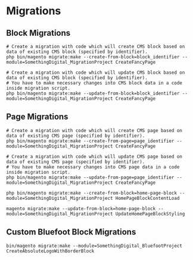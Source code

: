 # Migrations

## Block Migrations

    # Create a migration with code which will create CMS block based on data of existing CMS block (specified by identifier).
    php bin/magento migrate:make --create-from-block=block_identifier --module=SomethingDigital_MigrationProject CreateFancyPage
    
    # Create a migration with code which will update CMS block based on data of existing CMS block (specified by identifier).
    # You have to make necessary changes into CMS block data in a code inside migration script.
    php bin/magento migrate:make --update-from-block=block_identifier --module=SomethingDigital_MigrationProject CreateFancyPage

## Page Migrations

    # Create a migration with code which will create CMS page based on data of existing CMS page (specified by identifier).
    php bin/magento migrate:make --create-from-page=page_identifier --module=SomethingDigital_MigrationProject CreateFancyPage
    
    # Create a migration with code which will update CMS page based on data of existing CMS page (specified by identifier).
    # You have to make necessary changes into CMS page data in a code inside migration script.
    php bin/magento migrate:make --update-from-page=page_identifier --module=SomethingDigital_MigrationProject CreateFancyPage

    php bin/magento migrate:make --create-from-block=home-page-block --module=SomethingDigital_MigrationProject HomePageBlockContentLoad
    
    magento migrate:make --update-from-block=home-page-block --module=SomethingDigital_MigrationProject UpdateHomePageBlockStyling

## Custom Bluefoot Block Migrations

    bin/magento migrate:make --module=SomethingDigital_BluefootProject CreateAbsoluteLogoWithBorderBlock
